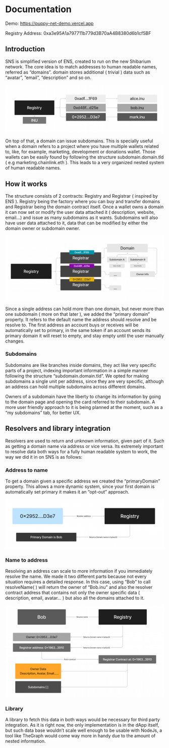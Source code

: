 # Documentation

Demo: https://puppy-net-demo.vercel.app

Registry Address: 0xa3e95A1a797711b779d3B70aA4B8380d6b1cf5BF

## Introduction

SNS is simplified version of ENS, created to run on the new Shibarium network.
The core idea is to match addresses to human readable names, referred as “domains”.
domain stores additional ( trivial ) data such as “avatar”, “email”, “description” and so on.

![Untitled](./src/assets/Docs/1.png)

On top of that, a domain can issue subdomains. This is specially useful when a domain refers to a
project where you have multiple wallets related to, like, for example, marketing, development or
donations wallet. Those wallets can be easily found by following the structure subdomain.domain.tld
( e.g marketing.chainlink.eth ). This leads to a very organized nested system of human readable names.

## How it works

The structure consists of 2 contracts: Registry and Registrar ( inspired by ENS ). Registry being the
factory where you can buy and transfer domains and Registrar being the domain contract itself. Once a
wallet owns a domain it can now set or modify the user data attached it ( description, website, email…)
and issue as many subdomains as it wants. Subdomains will also have user data attached to it, data that
can be modified by either the domain owner or subdomain owner.

![Untitled](./src/assets/Docs/2.png)

Since a single address can hold more than one domain, but never more than one subdomain ( more on that later ),
we added the “primary domain” property. It refers to the default name the address should resolve and be
resolve to. The first address an account buys or receives will be automatically set to primary, in the
same token if an account sends its primary domain it will reset to empty, and stay empty until the user manually changes.

### Subdomains

Subdomains are like branches inside domains, they act like very specific parts of a project, indexing
important information in a simple manner following the structure “subdomain.domain.tld”. We opted for
making subdomains a single unit per address, since they are very specific, although an address can
hold multiple subdomains across different domains.

Owners of a subdomain have the liberty to change its information by going to the domain page and
opening the card referred to their subdomain. A more user friendly approach to it is being planned
at the moment, such as a “my subdomains” tab, for better UX.

## Resolvers and library integration

Resolvers are used to return and unknown information, given part of it. Such as getting a
domain name via address or vice versa. Its extremely important to resolve data both ways for
a fully human readable system to work, the way we did it in on SNS is as follows:

### Address to name

To get a domain given a specific address we created the “primaryDomain” property. This allows
a more dynamic system, since your first domain is automatically set primary it makes it
an “opt-out” approach.

![Untitled](./src/assets/Docs/3.png)

### Name to address

Resolving an address can scale to more information if you immediately resolve the name.
We made it two different parts because not every situation requires a detailed response.
In this case, using “Bob” to call resolveName( ) will return the owner of “Bob.inu” and
also the resolver contract address that contains not only the owner specific
data ( description, email, avatar… ) but also all the domains attached to it.

![Untitled](./src/assets/Docs/4.png)

### Library

A library to fetch this data in both ways would be necessary for third party integration. As it is right now, the only implementation is in the dApp itself, but such data base wouldn’t scale well enough to be usable with NodeJs, a tool like TheGraph would come way more in handy due to the amount of nested information.
